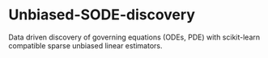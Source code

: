 # Unbiased-SODE-discovery
Data driven discovery of governing equations (ODEs, PDE) with scikit-learn compatible sparse unbiased linear estimators.
